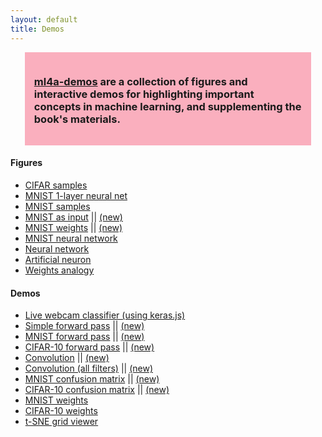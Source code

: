 ```yaml
---
layout: default
title: Demos
---
```


<div style="background-color:#FAAFBE;width:85%;margin-left:auto;margin-right:auto;padding:15px">
	<h3><a href="https://github.com/ml4a/ml4a-demos">ml4a-demos</a> are a collection of figures and interactive demos for highlighting important concepts in machine learning, and supplementing the book's materials. 
	</h3>
</div>


<h4>Figures</h4>
<ul>
	<li><a href="/demos/f_cifar_grid/">CIFAR samples</a></li>
	<li><a href="/demos/f_mnist_1layer/">MNIST 1-layer neural net</a></li>
	<li><a href="/demos/f_mnist_grid/">MNIST samples</a></li>
	<li><a href="/dev/figures/fig_mnist.html">MNIST as input</a> || <a href="/demos/f_mnist_input/">(new)</a></li>
	<li><a href="/dev/figures/fig_mnist_weights.html">MNIST weights</a> || <a href="/demos/f_mnist_weights/">(new)</a></li>
	<li><a href="/demos/f_mnist_net/">MNIST neural network</a></li>
	<li><a href="/demos/f_neural_net/">Neural network</a></li>
	<li><a href="/demos/f_neuron/">Artificial neuron</a></li>
	<li><a href="/demos/f_weights_analogy/">Weights analogy</a></li>
</ul>


<h4>Demos</h4>
<ul>
	<li><a href="https://ml4a.github.io/demos/keras.js">Live webcam classifier (using keras.js)</a></li>	
	<li><a href="/dev/demos/demo_forwardpass.html">Simple forward pass</a> || <a href="/demos/simple_forward_pass/">(new)</a></li>
	<li><a href="/dev/demos/mnist_forwardpass.html">MNIST forward pass</a> || <a href="/demos/forward_pass_mnist/">(new)</a></li>
	<li><a href="/dev/demos/cifar_forwardpass.html">CIFAR-10 forward pass</a> || <a href="/demos/forward_pass_cifar/">(new)</a></li>
	<li><a href="/dev/demos/demo_convolution.html">Convolution</a> || <a href="/demos/convolution/">(new)</a></li>
	<li><a href="/dev/demos/demo_convolution_all.html">Convolution (all filters)</a> || <a href="/demos/convolution_all/">(new)</a></li> 
	<li><a href="/dev/demos/mnist_confusion.html">MNIST confusion matrix</a> || <a href="/demos/confusion_mnist/">(new)</a></li>
	<li><a href="/dev/demos/cifar_confusion.html">CIFAR-10 confusion matrix</a> || <a href="/demos/confusion_cifar/">(new)</a></li>
	<li><a href="/dev/demos/mnist_weights.html">MNIST weights</a></li>
	<li><a href="/dev/demos/cifar_weights.html">CIFAR-10 weights</a></li>
	<li><a href="/dev/demos/tsne-viewer/">t-SNE grid viewer</a></li>
</ul>



<!--

demos
 - simple fwd pass		
 - forward pass (CIFAR, MNIST)
 - confusion (CIFAR, MNIST x2)
 - convolution (all + one)


-->